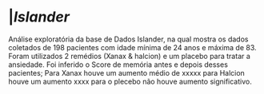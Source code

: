 # |*Islander*


Análise exploratória da base de Dados Islander, na qual mostra os dados coletados de 198 pacientes com idade mínima de 24 anos e máxima de 83. 
Foram utilizados 2 remédios (Xanax & halcion) e um placebo para tratar a ansiedade. 
Foi inferido o Score de memória antes e depois desses pacientes;
Para Xanax houve um aumento médio de xxxxx
para Halcion houve um aumento xxxx
para o plecebo não houve aumento significativo.







